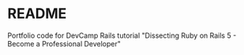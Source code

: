 # README

Portfolio code for DevCamp Rails tutorial "Dissecting Ruby on Rails 5 - Become a Professional Developer"
